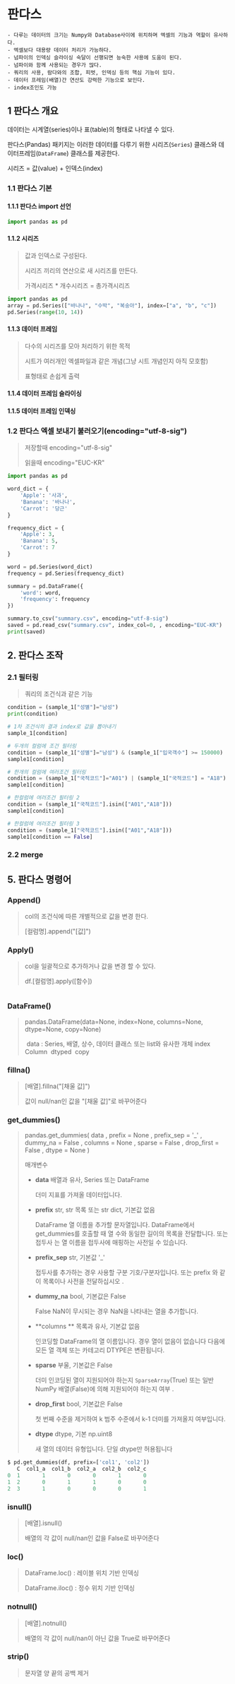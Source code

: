 # 판다스
    - 다루는 데이터의 크기는 Numpy와 Database사이에 위치하며 엑셀의 기능과 역할이 유사하다.
    - 엑셀보다 대용량 데이터 처리가 가능하다.
    - 넘파이의 인덱싱 슬라이싱 숙달이 선행되면 능숙한 사용에 도움이 된다.
    - 넘파이와 함께 사용되는 경우가 많다.
    - 쿼리의 사용, 람다와의 조합, 피벗, 인덱싱 등의 핵심 기능이 있다.
    - 데이터 프레임(배열)간 연산도 강력한 기능으로 보인다.
    - index조인도 가능

## 1 판다스 개요

 데이터는 시계열(series)이나 표(table)의 형태로 나타낼 수 있다. 

판다스(Pandas) 패키지는 이러한 데이터를 다루기 위한 시리즈(`Series`) 클래스와 데이터프레임(`DataFrame`) 클래스를 제공한다.



시리즈 = 값(value) + 인덱스(index)



### 1.1 판다스 기본

#### 1.1.1 판다스 import 선언

```python
import pandas as pd
```

#### 1.1.2 시리즈

> 값과 인덱스로 구성된다.
>
> 시리즈 끼리의 연산으로 새 시리즈를 만든다.
>
> 가격시리즈 * 개수시리즈 = 총가격시리즈

```python
import pandas as pd
array = pd.Series(["바나나", "수박", "복숭아"], index=["a", "b", "c"])
pd.Series(range(10, 14))
```

#### 1.1.3 데이터 프레임

> 다수의 시리즈를 모아 처리하기 위한 목적
>
> 시트가 여러개인 엑셀파일과 같은 개념(그냥 시트 개념인지 아직 모호함)
>
> 표형태로 손쉽게 출력



#### 1.1.4 데이터 프레임 슬라이싱

#### 1.1.5 데이터 프레임 인덱싱



### 1.2 판다스 엑셀 보내기 불러오기(encoding="utf-8-sig")

>저장할때 	encoding="utf-8-sig"
>
>읽을때		encoding="EUC-KR"

```python
import pandas as pd

word_dict = {
    'Apple': '사과',
    'Banana': '바나나',
    'Carrot': '당근'
}

frequency_dict = {
    'Apple': 3,
    'Banana': 5,
    'Carrot': 7
}

word = pd.Series(word_dict)
frequency = pd.Series(frequency_dict)

summary = pd.DataFrame({
    'word': word,
    'frequency': frequency
})

summary.to_csv("summary.csv", encoding="utf-8-sig")
saved = pd.read_csv("summary.csv", index_col=0, , encoding="EUC-KR")
print(saved)
```



## 2. 판다스 조작

### 2.1 필터링

> 쿼리의 조건식과 같은 기능

```python
condition = (sample_1["성별"]="남성")
print(condition)

# 1차 조건식의 결과 index로 값을 뽑아내기
sample_1[condition]

# 두개의 컬럼에 조건 필터링
condition = (sample_1["성별"]="남성") & (sample_1["입국객수"] >= 150000)
sample1[condition]

# 한개의 컬럼에 여러조건 필터링
condition = (sample_1["국적코드"]="A01") | (sample_1["국적코드"] = "A18")
sample1[condition]

# 한컬럼에 여러조건 필터링 2
condition = (sample_1["국적코드"].isin(["A01","A18"]))
sample1[condition]

# 한컬럼에 여러조건 필터링 3
condition = (sample_1["국적코드"].isin(["A01","A18"]))
sample1[condition == False]
```

### 2.2 merge









## 5. 판다스 명령어

### Append()

> col의 조건식에 따른 개별적으로 값을 변경 한다.
>
> [컬럼명].append("[값]")



### Apply()

> col을 일괄적으로 추가하거나 값을 변경 할 수 있다.
>
> df.[컬럼명].apply([함수])

```python
```

### DataFrame()

> pandas.DataFrame(data=None, index=None, columns=None, dtype=None, copy=None)
>
> ​	data		: Series, 배열, 상수, 데이터 클래스 또는 list와 유사한 개체
> ​	index
> ​	Column
> ​	dtyped
> ​	copy

### fillna()

>[배열].fillna("[채울 값]")
>
>값이 null/nan인 값을 "[채울 값]"로 바꾸어준다

### get_dummies()

> pandas.get_dummies( data , prefix = None , prefix_sep = '_' , dummy_na = False , columns = None , sparse = False , drop_first = False , dtype = None )
>
> 매개변수
>
> - **data** 배열과 유사, Series 또는 DataFrame
>
>   더미 지표를 가져올 데이터입니다.
>
> - **prefix** str, str 목록 또는 str dict, 기본값 없음
>
>   DataFrame 열 이름을 추가할 문자열입니다. DataFrame에서 get_dummies를 호출할 때 열 수와 동일한 길이의 목록을 전달합니다. 또는 접두사 는 열 이름을 접두사에 매핑하는 사전일 수 있습니다.
>
> - **prefix_sep** str, 기본값 '_'
>
>   접두사를 추가하는 경우 사용할 구분 기호/구분자입니다. 또는 prefix 와 같이 목록이나 사전을 전달하십시오 .
>
> - **dummy_na** bool, 기본값은 False
>
>   False NaN이 무시되는 경우 NaN을 나타내는 열을 추가합니다.
>
> - **columns ** 목록과 유사, 기본값 없음
>
>   인코딩할 DataFrame의 열 이름입니다. 경우 열이 없음이 없습니다 다음에 모든 열 객체 또는 카테고리 DTYPE은 변환됩니다.
>
> - **sparse** 부울, 기본값은 False
>
>   더미 인코딩된 열이 지원되어야 하는지 `SparseArray`(True) 또는 일반 NumPy 배열(False)에 의해 지원되어야 하는지 여부 .
>
> - **drop_first** bool, 기본값은 False
>
>   첫 번째 수준을 제거하여 k 범주 수준에서 k-1 더미를 가져올지 여부입니다.
>
> - **dtype** dtype, 기본 np.uint8
>
>   새 열의 데이터 유형입니다. 단일 dtype만 허용됩니다

```python
$ pd.get_dummies(df, prefix=['col1', 'col2'])
   C  col1_a  col1_b  col2_a  col2_b  col2_c
0  1       1       0       0       1       0
1  2       0       1       1       0       0
2  3       1       0       0       0       1
```



### isnull()

> [배열].isnull()
>
> 배열의 각 값이 null/nan인 값을 False로 바꾸어준다

### loc()

> DataFrame.loc()	: 레이블 위치 기반 인덱싱
>
> DataFrame.iloc()	: 정수 위치 기반 인덱싱

### notnull()

> [배열].notnull()
>
> 배열의 각 값이 null/nan이 아닌 값을 True로 바꾸어준다

### strip()

> 문자열 양 끝의 공백 제거

